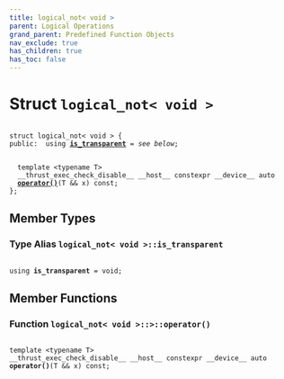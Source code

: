 ```yaml
---
title: logical_not< void >
parent: Logical Operations
grand_parent: Predefined Function Objects
nav_exclude: true
has_children: true
has_toc: false
---
```


# Struct `logical_not< void >`

<code class="doxybook">
<span>struct logical&#95;not&lt; void &gt; {</span>
<span>public:</span><span>&nbsp;&nbsp;using <b><a href="/api/classes/structlogical__not_3_01void_01_4.html#using-is_transparent">is&#95;transparent</a></b> = <i>see below</i>;</span>
<br>
<span>&nbsp;&nbsp;template &lt;typename T&gt;</span>
<span>&nbsp;&nbsp;__thrust_exec_check_disable__ __host__ constexpr __device__ auto </span><span>&nbsp;&nbsp;<b><a href="/api/classes/structlogical__not_3_01void_01_4.html#function-operator()">operator()</a></b>(T && x) const;</span>
<span>};</span>
</code>

## Member Types

<h3 id="using-is_transparent">
Type Alias <code>logical&#95;not&lt; void &gt;::is&#95;transparent</code>
</h3>

<code class="doxybook">
<span>using <b>is_transparent</b> = void;</span></code>

## Member Functions

<h3 id="function-operator()">
Function <code>logical&#95;not&lt; void &gt;::&gt;::operator()</code>
</h3>

<code class="doxybook">
<span>template &lt;typename T&gt;</span>
<span>__thrust_exec_check_disable__ __host__ constexpr __device__ auto </span><span><b>operator()</b>(T && x) const;</span></code>

